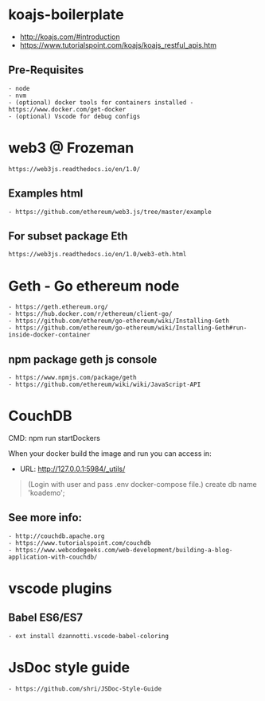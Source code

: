 # koajs-boilerplate

- http://koajs.com/#introduction
- https://www.tutorialspoint.com/koajs/koajs_restful_apis.htm

## Pre-Requisites
    - node 
    - nvm 
    - (optional) docker tools for containers installed - https://www.docker.com/get-docker
    - (optional) Vscode for debug configs 


# web3 @ Frozeman
    https://web3js.readthedocs.io/en/1.0/
## Examples html 
    - https://github.com/ethereum/web3.js/tree/master/example

## For subset package Eth 
    https://web3js.readthedocs.io/en/1.0/web3-eth.html
    
# Geth - Go ethereum node
    - https://geth.ethereum.org/
    - https://hub.docker.com/r/ethereum/client-go/
    - https://github.com/ethereum/go-ethereum/wiki/Installing-Geth
    - https://github.com/ethereum/go-ethereum/wiki/Installing-Geth#run-inside-docker-container

## npm package geth js console 
    - https://www.npmjs.com/package/geth
    - https://github.com/ethereum/wiki/wiki/JavaScript-API


# CouchDB
CMD: npm run startDockers

When your docker build the image and run you can access in: 
- URL: http://127.0.0.1:5984/_utils/
> (Login with user and pass .env docker-compose file.)
> create db name 'koademo';
## See more info: 
    - http://couchdb.apache.org
    - https://www.tutorialspoint.com/couchdb
    - https://www.webcodegeeks.com/web-development/building-a-blog-application-with-couchdb/

# vscode plugins
## Babel ES6/ES7
    - ext install dzannotti.vscode-babel-coloring
# JsDoc style guide
    - https://github.com/shri/JSDoc-Style-Guide


